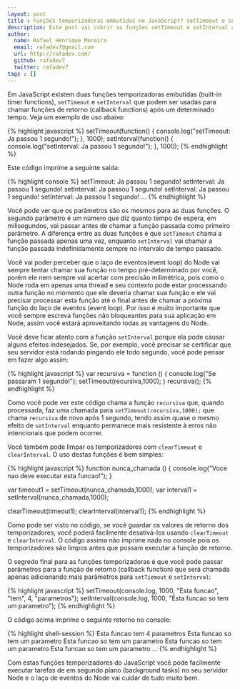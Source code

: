 ```yaml
---
layout: post
title : Funções temporizadoras embutidas no JavaScript? setTimeout e setInterval
description: Este post vai cobrir as funções setTimeout e setInterval chamadas funções temporizadoras embutidas (built-in timer functions) do JavaScript
author:
  name: Rafael Henrique Moreira
  email: rafadev7@gmail.com
  url: http://rafadev.com/
  github: rafadev7
  twitter: rafadev7
tags : []
---
```

Em JavaScript existem duas funções temporizadoras embutidas (built-in timer functions), <code>setTimeout</code> e <code>setInterval</code> que podem ser usadas para chamar funções de retorno (callback functions) após um determinado tempo. Veja um exemplo de uso abaixo:

{% highlight javascript %}
setTimeout(function() { console.log("setTimeout: Ja passou 1 segundo!"); }, 1000);
setInterval(function() { console.log("setInterval: Ja passou 1 segundo!"); }, 1000);
{% endhighlight %}

Este código imprime a seguinte saída:

{% highlight console %}
setTimeout: Ja passou 1 segundo!
setInterval: Ja passou 1 segundo!
setInterval: Ja passou 1 segundo!
setInterval: Ja passou 1 segundo!
setInterval: Ja passou 1 segundo!
...
{% endhighlight %}

Você pode ver que os parâmetros são os mesmos para as duas funções. O segundo parâmetro é um número que diz quanto tempo de espera, em milisegundos, vai passar antes de chamar a função passada como primeiro parâmetro. A diferença entre as duas funções é que <code>setTimeout</code> chama a função passada apenas uma vez, enquanto <code>setInterval</code> vai chamar a função passada indefinidamente sempre no intervalo de tempo passado.

Você vai poder perceber que o laço de eventos(event loop) do Node vai sempre tentar chamar sua função no tempo pré-determinado por você, porém ele nem sempre vai acertar com precisão milimétrica, pois como o Node roda em apenas uma thread e seu contexto pode estar processando outra função no momento que ele deveria chamar sua função e ele vai precisar processar esta função até o final antes de chamar a próxima função do laço de eventos (event loop). Por isso é muito importante que você sempre escreva funções não bloqueantes para sua aplicação em Node, assim você estará aproveitando todas as vantagens do Node.

Você deve ficar atento com a função <code>setInterval</code> porque ela pode causar alguns efeitos indesejados. Se, por exemplo, você precisar se certificar que seu servidor está rodando pingando ele todo segundo, você pode pensar em fazer algo assim:

{% highlight javascript %}
var recursiva = function () {
    console.log("Se passaram 1 segundo!");
    setTimeout(recursiva,1000);
}
recursiva();
{% endhighlight %}

Como você pode ver este código chama a função <code>recursiva</code> que, quando processada, faz uma chamada para <code>setTimeout(recursiva,1000);</code> que chama <code>recursiva</code> de novo após 1 segundo, tendo assim quase o mesmo efeito de <code>setInterval</code> enquanto permanece mais resistente à erros não intencionais que podem ocorrer.

Você também pode limpar os temporizadores com <code>clearTimeout</code> e <code>clearInterval</code>. O uso destas funções é bem simples:

{% highlight javascript %}
function nunca_chamada () {
  console.log("Voce nao deve executar esta funcao!");
}

var timeout1 = setTimeout(nunca_chamada,1000);
var interval1 = setInterval(nunca_chamada,1000);

clearTimeout(timeout1);
clearInterval(interval1);
{% endhighlight %}

Como pode ser visto no código, se você guardar os valores de retorno dos temporizadores, você poderá facilmente desativá-los usando <code>clearTimeout</code> e <code>clearInterval</code>. O código assima não imprime nada no console pois os temporizadores são limpos antes que possam executar a função de retorno.

O segredo final para as funções temporizadoras é que você pode passar parâmetros para a função de retorno (callback function) que será chamada apenas adicionando mais parâmetros para <code>setTiemout</code> e <code>setInterval</code>:

{% highlight javascript %}
setTimeout(console.log, 1000, "Esta funcao", "tem", 4, "parametros");
setInterval(console.log, 1000, "Esta funcao so tem um parametro");
{% endhighlight %}

O código acima imprime o seguinte retorno no console:

{% highlight shell-session %}
Esta funcao tem 4 parametros
Esta funcao so tem um parametro
Esta funcao so tem um parametro
Esta funcao so tem um parametro
Esta funcao so tem um parametro
...
{% endhighlight %}

Com estas funções temporizadores do JavaScript você pode facilmente executar tarefas de em segundo plano (background tasks) no seu servidor Node e o laço de eventos do Node vai cuidar de tudo muito bem.
